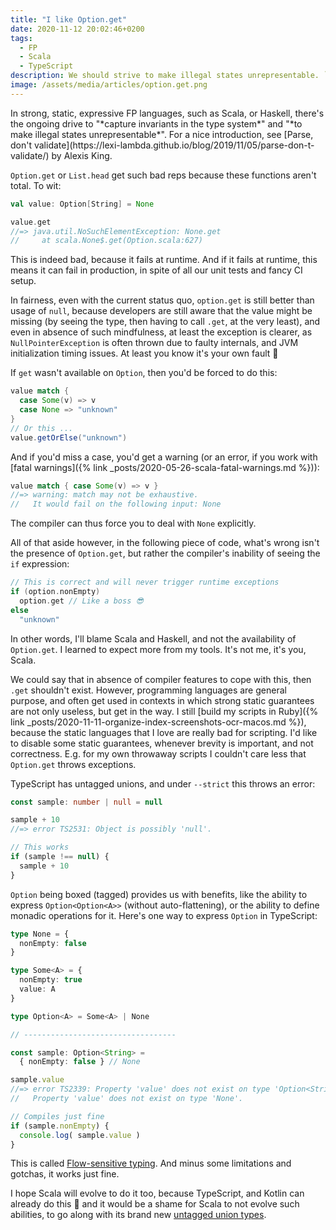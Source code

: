```yaml
---
title: "I like Option.get"
date: 2020-11-12 20:02:46+0200
tags:
  - FP
  - Scala
  - TypeScript
description: We should strive to make illegal states unrepresentable. `Option.get` is a partial function that, according to many, shouldn't be in the standard library. Yet it doesn't bother me; the inability of Scala to make it safe is the problem.
image: /assets/media/articles/option.get.png
---
```


<p class="intro withcap" markdown='1'>
  In strong, static, expressive FP languages, such as Scala, or Haskell, there's the ongoing drive to "*capture invariants in the type system*" and "*to make illegal states unrepresentable*". For a nice introduction, see [Parse, don't validate](https://lexi-lambda.github.io/blog/2019/11/05/parse-don-t-validate/) by Alexis King.
</p>

`Option.get` or `List.head` get such bad reps because these functions aren't total. To wit:

```scala
val value: Option[String] = None

value.get
//=> java.util.NoSuchElementException: None.get
//     at scala.None$.get(Option.scala:627)
```

This is indeed bad, because it fails at runtime. And if it fails at runtime, this means it can fail in production, in spite of all our unit tests and fancy CI setup.

In fairness, even with the current status quo, `option.get` is still better than usage of `null`, because developers are still aware that the value might be missing (by seeing the type, then having to call `.get`, at the very least), and even in absence of such mindfulness, at least the exception is clearer, as `NullPointerException` is often thrown due to faulty internals, and JVM initialization timing issues. At least you know it's your own fault 🙂

 If `get` wasn't available on `Option`, then you'd be forced to do this:

```scala
value match {
  case Some(v) => v
  case None => "unknown"
}
// Or this ...
value.getOrElse("unknown")
```

And if you'd miss a case, you'd get a warning (or an error, if you work with [fatal warnings]({% link _posts/2020-05-26-scala-fatal-warnings.md %})):

```scala
value match { case Some(v) => v }
//=> warning: match may not be exhaustive.
//   It would fail on the following input: None
```

The compiler can thus force you to deal with `None` explicitly.

All of that aside however, in the following piece of code, what's wrong isn't the presence of `Option.get`, but rather the compiler's inability of seeing the `if` expression:

```scala
// This is correct and will never trigger runtime exceptions
if (option.nonEmpty)
  option.get // Like a boss 😎
else
  "unknown"
```

In other words, I'll blame Scala and Haskell, and not the availability of `Option.get`. I learned to expect more from my tools. It's not me, it's you, Scala.

We could say that in absence of compiler features to cope with this, then `.get` shouldn't exist. However, programming languages are general purpose, and often get used in contexts in which strong static guarantees are not only useless, but get in the way. I still [build my scripts in Ruby]({% link _posts/2020-11-11-organize-index-screenshots-ocr-macos.md %}), because the static languages that I love are really bad for scripting. I'd like to disable some static guarantees, whenever brevity is important, and not correctness. E.g. for my own throwaway scripts I couldn't care less that `Option.get` throws exceptions.

TypeScript has untagged unions, and under `--strict` this throws an error:

```ts
const sample: number | null = null

sample + 10
//=> error TS2531: Object is possibly 'null'.

// This works
if (sample !== null) {
  sample + 10
}
```

`Option` being boxed (tagged) provides us with benefits, like the ability to express `Option<Option<A>>` (without auto-flattening), or the ability to define monadic operations for it. Here's one way to express `Option` in TypeScript:

```ts
type None = {
  nonEmpty: false
}

type Some<A> = {
  nonEmpty: true
  value: A
}

type Option<A> = Some<A> | None

// ----------------------------------

const sample: Option<String> = 
  { nonEmpty: false } // None

sample.value
//=> error TS2339: Property 'value' does not exist on type 'Option<String>'.
//   Property 'value' does not exist on type 'None'.

// Compiles just fine
if (sample.nonEmpty) {
  console.log( sample.value )
}
```

This is called [Flow-sensitive typing](https://en.wikipedia.org/wiki/Flow-sensitive_typing). And minus some limitations and gotchas, it works just fine.

I hope Scala will evolve to do it too, because TypeScript, and Kotlin can already do this 🙂 and it would be a shame for Scala to not evolve such abilities, to go along with its brand new [untagged union types](https://dotty.epfl.ch/docs/reference/new-types/union-types.html).
